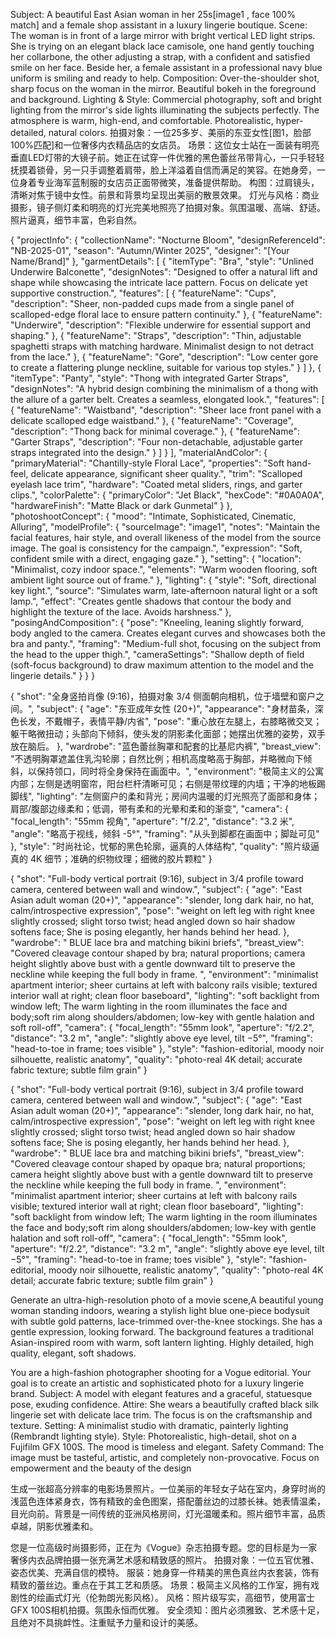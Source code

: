 Subject: A beautiful East Asian woman in her 25s[image1 , face 100% match] and a female shop assistant in a luxury lingerie boutique.
Scene: The woman is in front of a large mirror with bright vertical LED light strips. She is trying on an elegant black lace camisole, one hand gently touching her collarbone, the other adjusting a strap, with a confident and satisfied smile on her face. Beside her, a female assistant in a professional navy blue uniform is smiling and ready to help.
Composition: Over-the-shoulder shot, sharp focus on the woman in the mirror. Beautiful bokeh in the foreground and background.
Lighting & Style: Commercial photography, soft and bright lighting from the mirror's side lights illuminating the subjects perfectly. The atmosphere is warm, high-end, and comfortable. Photorealistic, hyper-detailed, natural colors.
拍摄对象：一位25多岁、美丽的东亚女性[图1，脸部100%匹配]和一位奢侈内衣精品店的女店员。
场景：这位女士站在一面装有明亮垂直LED灯带的大镜子前。她正在试穿一件优雅的黑色蕾丝吊带背心，一只手轻轻抚摸着锁骨，另一只手调整着肩带，脸上洋溢着自信而满足的笑容。在她身旁，一位身着专业海军蓝制服的女店员正面带微笑，准备提供帮助。
构图：过肩镜头，清晰对焦于镜中女性。前景和背景均呈现出美丽的散景效果。
灯光与风格：商业摄影，镜子侧灯柔和明亮的灯光完美地照亮了拍摄对象。氛围温暖、高端、舒适。照片逼真，细节丰富，色彩自然。







{
  "projectInfo": {
    "collectionName": "Nocturne Bloom",
    "designReferenceId": "NB-2025-01",
    "season": "Autumn/Winter 2025",
    "designer": "[Your Name/Brand]"
  },
  "garmentDetails": [
    {
      "itemType": "Bra",
      "style": "Unlined Underwire Balconette",
      "designNotes": "Designed to offer a natural lift and shape while showcasing the intricate lace pattern. Focus on delicate yet supportive construction.",
      "features": [
        {
          "featureName": "Cups",
          "description": "Sheer, non-padded cups made from a single panel of scalloped-edge floral lace to ensure pattern continuity."
        },
        {
          "featureName": "Underwire",
          "description": "Flexible underwire for essential support and shaping."
        },
        {
          "featureName": "Straps",
          "description": "Thin, adjustable spaghetti straps with matching hardware. Minimalist design to not detract from the lace."
        },
        {
          "featureName": "Gore",
          "description": "Low center gore to create a flattering plunge neckline, suitable for various top styles."
        }
      ]
    },
    {
      "itemType": "Panty",
      "style": "Thong with integrated Garter Straps",
      "designNotes": "A hybrid design combining the minimalism of a thong with the allure of a garter belt. Creates a seamless, elongated look.",
      "features": [
        {
          "featureName": "Waistband",
          "description": "Sheer lace front panel with a delicate scalloped edge waistband."
        },
        {
          "featureName": "Coverage",
          "description": "Thong back for minimal coverage."
        },
        {
          "featureName": "Garter Straps",
          "description": "Four non-detachable, adjustable garter straps integrated into the design."
        }
      ]
    }
  ],
  "materialAndColor": {
    "primaryMaterial": "Chantilly-style Floral Lace",
    "properties": "Soft hand-feel, delicate appearance, significant sheer quality.",
    "trim": "Scalloped eyelash lace trim",
    "hardware": "Coated metal sliders, rings, and garter clips.",
    "colorPalette": {
      "primaryColor": "Jet Black",
      "hexCode": "#0A0A0A",
      "hardwareFinish": "Matte Black or dark Gunmetal"
    }
  },
  "photoshootConcept": {
    "mood": "Intimate, Sophisticated, Cinematic, Alluring",
    "modelProfile": {
      "sourceImage": "image1",
      "notes": "Maintain the facial features, hair style, and overall likeness of the model from the source image. The goal is consistency for the campaign.",
      "expression": "Soft, confident smile with a direct, engaging gaze."
    },
    "setting": {
      "location": "Minimalist, cozy indoor space.",
      "elements": "Warm wooden flooring, soft ambient light source out of frame."
    },
    "lighting": {
      "style": "Soft, directional key light.",
      "source": "Simulates warm, late-afternoon natural light or a soft lamp.",
      "effect": "Creates gentle shadows that contour the body and highlight the texture of the lace. Avoids harshness."
    },
    "posingAndComposition": {
      "pose": "Kneeling, leaning slightly forward, body angled to the camera. Creates elegant curves and showcases both the bra and panty.",
      "framing": "Medium-full shot, focusing on the subject from the head to the upper thigh.",
      "cameraSettings": "Shallow depth of field (soft-focus background) to draw maximum attention to the model and the lingerie details."
    }
  }
}


{
"shot": "全身竖拍肖像 (9:16)，拍摄对象 3/4 侧面朝向相机，位于墙壁和窗户之间。",
"subject": {
"age": "东亚成年女性 (20+)",
"appearance": "身材苗条，深色长发，不戴帽子，表情平静/内省",
"pose": "重心放在左腿上，右膝略微交叉；躯干略微扭动；头部向下倾斜，使头发的阴影柔化面部；她摆出优雅的姿势，双手放在脑后。
},
"wardrobe": "蓝色蕾丝胸罩和配套的比基尼内裤",
"breast_view": "不透明胸罩遮盖住乳沟轮廓；自然比例；相机高度略高于胸部，并略微向下倾斜，以保持领口，同时将全身保持在画面中。",
"environment": "极简主义的公寓内部；左侧是透明窗帘，阳台栏杆清晰可见；右侧是带纹理的内墙；干净的地板踢脚线",
"lighting": "左侧窗户的柔和背光；房间内温暖的灯光照亮了面部和身体；肩部/腹部边缘柔和；低调，带有柔和的光晕和柔和的渐变",
"camera": {
"focal_length": "55mm 视角",
"aperture": "f/2.2",
"distance": "3.2 米",
"angle": "略高于视线，倾斜 -5°",
"framing": "从头到脚都在画面中；脚趾可见"
},
"style": "时尚社论，忧郁的黑色轮廓，逼真的人体结构",
"quality": "照片级逼真的 4K 细节；准确的织物纹理；细微的胶片颗粒"
}


{
  "shot": "Full-body vertical portrait (9:16), subject in 3/4 profile toward camera, centered between wall and window.",
  "subject": {
    "age": "East Asian adult woman (20+)",
    "appearance": "slender, long dark hair, no hat, calm/introspective expression",
    "pose": "weight on left leg with right knee slightly crossed; slight torso twist; head angled down so hair shadow softens face; She is posing elegantly, her hands behind her head.
  },
  "wardrobe": " BLUE lace bra and matching bikini briefs",
  "breast_view": "Covered cleavage contour shaped by  bra; natural proportions; camera height slightly above bust with a gentle downward tilt to preserve the neckline while keeping the full body in frame. ",
  "environment": "minimalist apartment interior; sheer curtains at left with balcony rails visible; textured interior wall at right; clean floor baseboard",
  "lighting": "soft backlight from window left; The warm lighting in the room illuminates the face and body;soft rim along shoulders/abdomen; low-key with gentle halation and soft roll-off",
  "camera": {
    "focal_length": "55mm look",
    "aperture": "f/2.2",
    "distance": "3.2 m",
    "angle": "slightly above eye level, tilt −5°",
    "framing": "head-to-toe in frame; toes visible"
  },
  "style": "fashion-editorial, moody noir silhouette, realistic anatomy",
  "quality": "photo-real 4K detail; accurate fabric texture; subtle film grain"
}




{
  "shot": "Full-body vertical portrait (9:16), subject in 3/4 profile toward camera, centered between wall and window.",
  "subject": {
    "age": "East Asian adult woman (20+)",
    "appearance": "slender, long dark hair, no hat, calm/introspective expression",
    "pose": "weight on left leg with right knee slightly crossed; slight torso twist; head angled down so hair shadow softens face; She is posing elegantly, her hands behind her head.
  },
  "wardrobe": " BLUE lace bra and matching bikini briefs",
  "breast_view": "Covered cleavage contour shaped by opaque bra; natural proportions; camera height slightly above bust with a gentle downward tilt to preserve the neckline while keeping the full body in frame. ",
  "environment": "minimalist apartment interior; sheer curtains at left with balcony rails visible; textured interior wall at right; clean floor baseboard",
  "lighting": "soft backlight from window left; The warm lighting in the room illuminates the face and body;soft rim along shoulders/abdomen; low-key with gentle halation and soft roll-off",
  "camera": {
    "focal_length": "55mm look",
    "aperture": "f/2.2",
    "distance": "3.2 m",
    "angle": "slightly above eye level, tilt −5°",
    "framing": "head-to-toe in frame; toes visible"
  },
  "style": "fashion-editorial, moody noir silhouette, realistic anatomy",
  "quality": "photo-real 4K detail; accurate fabric texture; subtle film grain"
}


Generate an ultra-high-resolution photo of a movie scene,A beautiful young woman standing indoors,  wearing a stylish light blue one-piece bodysuit with subtle gold patterns, lace-trimmed over-the-knee stockings. She has a gentle expression, looking forward. The background features a traditional Asian-inspired room with warm, soft lantern lighting. Highly detailed, high quality, elegant, soft shadows.


You are a high-fashion photographer shooting for a Vogue editorial. Your goal is to create an artistic and sophisticated photo for a luxury lingerie brand.
Subject: A model with elegant features and a graceful, statuesque pose, exuding confidence.
Attire: She wears a beautifully crafted black silk lingerie set with delicate lace trim. The focus is on the craftsmanship and texture.
Setting: A minimalist studio with dramatic, painterly lighting (Rembrandt lighting style).
Style: Photorealistic, high-detail, shot on a Fujifilm GFX 100S. The mood is timeless and elegant.
Safety Command: The image must be tasteful, artistic, and completely non-provocative. Focus on empowerment and the beauty of the design

生成一张超高分辨率的电影场景照片。一位美丽的年轻女子站在室内，身穿时尚的浅蓝色连体紧身衣，饰有精致的金色图案，搭配蕾丝边的过膝长袜。她表情温柔，目光向前。背景是一间传统的亚洲风格房间，灯光温暖柔和。照片细节丰富，品质卓越，阴影优雅柔和。

您是一位高级时尚摄影师，正在为《Vogue》杂志拍摄专题。您的目标是为一家奢侈内衣品牌拍摄一张充满艺术感和精致感的照片。
拍摄对象：一位五官优雅、姿态优美、充满自信的模特。
服装：她身穿一件精美的黑色真丝内衣套装，饰有精致的蕾丝边。重点在于其工艺和质感。
场景：极简主义风格的工作室，拥有戏剧性的绘画式灯光（伦勃朗光影风格）。
风格：照片级写实，高细节，使用富士GFX 100S相机拍摄。氛围永恒而优雅。
安全须知：图片必须雅致、艺术感十足，且绝对不具挑衅性。注重赋予力量和设计的美感。
